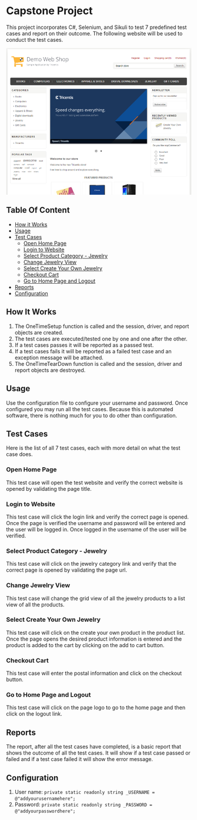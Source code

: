 # Capstone Project
This project incorporates C#, Selenium, and Sikuli to test 7 predefined test cases and report on their outcome.
The following website will be used to conduct the test cases.

<a href="https://demowebshop.tricentis.com/">
    <img src="img/readme/TestingWebsite.png" align="center"/>
</a>

## Table Of Content
- [How it Works](#how-it-works)
- [Usage](#usage)
- [Test Cases](#test-cases)
    - [Open Home Page](#open-home-page)
    - [Login to Website](#login-to-website)
    - [Select Product Category - Jewelry](#select-product-category---jewelry)
    - [Change Jewelry View](#change-jewelry-view)
    - [Select Create Your Own Jewelry](#select-create-your-own-jewelry)
    - [Checkout Cart](#checkout-cart)
    - [Go to Home Page and Logout](#go-to-home-page-and-logout)
- [Reports](#reports)
- [Configuration](#configuration)

## How It Works
1. The OneTimeSetup function is called and the session, driver, and report objects are created.
2. The test cases are executed/tested one by one and one after the other.
3. If a test cases passes it will be reported as a passed test.
4. If a test cases fails it will be reported as a failed test case and an exception message will be attached.
5. The OneTimeTearDown function is called and the session, driver and report objects are destroyed.

## Usage
Use the configuration file to configure your username and password. Once configured you may run all the test cases. Because this is automated software, there is nothing much for you to do other than configuration.

## Test Cases
Here is the list of all 7 test cases, each with more detail on what the test case does.

### Open Home Page
This test case will open the test website and verify the correct website is opened by validating the page title.

### Login to Website
This test case will click the login link and verify the correct page is opened. Once the page is verified the username and password will be entered and the user will be logged in. Once logged in the username of the user will be verified.

### Select Product Category - Jewelry
This test case will click on the jewelry category link and verify that the correct page is opened by validating the page url.

### Change Jewelry View
This test case will change the grid view of all the jewelry products to a list view of all the products.

### Select Create Your Own Jewelry
This test case will click on the create your own product in the product list. Once the page opens the desired product information is entered and the product is added to the cart by clicking on the add to cart button.

### Checkout Cart
This test case will enter the postal information and click on the checkout button. 

### Go to Home Page and Logout
This test case will click on the page logo to go to the home page and then click on the logout link.

## Reports
The report, after all the test cases have completed, is a basic report that shows the outcome of all the test cases. It will show if a test case passed or failed and if a test case failed it will show the error message.

## Configuration
1. User name: ``` private static readonly string _USERNAME = @"addyourusernamehere"; ```
2. Password: ``` private static readonly string _PASSWORD = @"addyourpasswordhere"; ```
